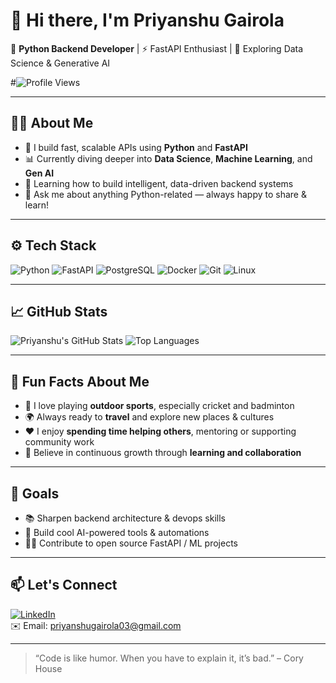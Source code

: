 # 👋 Hi there, I'm Priyanshu Gairola

🔧 **Python Backend Developer** | ⚡ FastAPI Enthusiast | 🧠 Exploring Data Science & Generative AI

#![Profile Views](https://komarev.com/ghpvc/?username=priyanshugairola&color=blue)

---

## 🧑‍💻 About Me

- 🐍 I build fast, scalable APIs using **Python** and **FastAPI**
- 📊 Currently diving deeper into **Data Science**, **Machine Learning**, and **Gen AI**
- 🌱 Learning how to build intelligent, data-driven backend systems
- 💬 Ask me about anything Python-related — always happy to share & learn!

---

## ⚙️ Tech Stack

![Python](https://img.shields.io/badge/-Python-3776AB?style=flat-square&logo=python&logoColor=white)
![FastAPI](https://img.shields.io/badge/-FastAPI-009688?style=flat-square&logo=fastapi&logoColor=white)
![PostgreSQL](https://img.shields.io/badge/-PostgreSQL-336791?style=flat-square&logo=postgresql&logoColor=white)
![Docker](https://img.shields.io/badge/-Docker-2496ED?style=flat-square&logo=docker&logoColor=white)
![Git](https://img.shields.io/badge/-Git-F05032?style=flat-square&logo=git&logoColor=white)
![Linux](https://img.shields.io/badge/-Linux-FCC624?style=flat-square&logo=linux&logoColor=black)

---

## 📈 GitHub Stats

![Priyanshu's GitHub Stats](https://github-readme-stats.vercel.app/api?username=priyanshugairola&show_icons=true&theme=radical)
![Top Languages](https://github-readme-stats.vercel.app/api/top-langs/?username=priyanshugairola&layout=compact&theme=radical)

---

## 🌟 Fun Facts About Me

- 🏏 I love playing **outdoor sports**, especially cricket and badminton  
- 🌍 Always ready to **travel** and explore new places & cultures  
- ❤️ I enjoy **spending time helping others**, mentoring or supporting community work  
- 🎯 Believe in continuous growth through **learning and collaboration**

---

## 🚀 Goals

- 📚 Sharpen backend architecture & devops skills
- 🤖 Build cool AI-powered tools & automations
- 👨‍💻 Contribute to open source FastAPI / ML projects

---

## 📫 Let's Connect

[![LinkedIn](https://img.shields.io/badge/-LinkedIn-0077B5?style=flat-square&logo=linkedin&logoColor=white)](https://linkedin.com/in/priyanshu-gairola-profile)  
✉️ Email: priyanshugairola03@gmail.com

---

> “Code is like humor. When you have to explain it, it’s bad.” – Cory House
